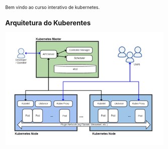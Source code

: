 Bem vindo ao curso interativo de kubernetes.

## Arquitetura do Kuberentes

![k8s-arch](./assets/k8s-arch.png)